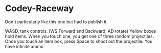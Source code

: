 # Codey-Raceway
Don't particularly like this one but had to publish it.

WASD, tank controls. (WS Forward and Backward, AD rotate)
Yellow boxes hold items. When you touch one, you get one of three random projectiles.
Once you touch an item box, press Space to shoot out the projectile. You have infinite ammo.
